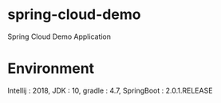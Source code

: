 # spring-cloud-demo
 Spring Cloud Demo Application

# Environment
 Intellij    : 2018,
 JDK         : 10,
 gradle      : 4.7,
 SpringBoot  : 2.0.1.RELEASE
